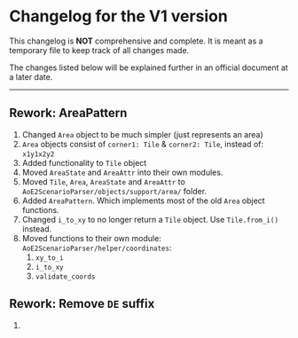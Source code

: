 # Changelog for the V1 version

This changelog is **NOT** comprehensive and complete. 
It is meant as a temporary file to keep track of all changes made.

The changes listed below will be explained further in an official document at a later date.

---

## Rework: AreaPattern

1. Changed `Area` object to be much simpler (just represents an area)
2. `Area` objects consist of `corner1: Tile` & `corner2: Tile`, instead of: `x1y1x2y2`
3. Added functionality to `Tile` object
4. Moved `AreaState` and `AreaAttr` into their own modules.
5. Moved `Tile`, `Area`, `AreaState` and `AreaAttr` to `AoE2ScenarioParser/objects/support/area/` folder.
6. Added `AreaPattern`. Which implements most of the old `Area` object functions. 
7. Changed `i_to_xy` to no longer return a `Tile` object. Use `Tile.from_i()` instead.
8. Moved functions to their own module: `AoE2ScenarioParser/helper/coordinates`:
   1. `xy_to_i`
   2. `i_to_xy`
   3. `validate_coords`

## Rework: Remove `DE` suffix

1. 